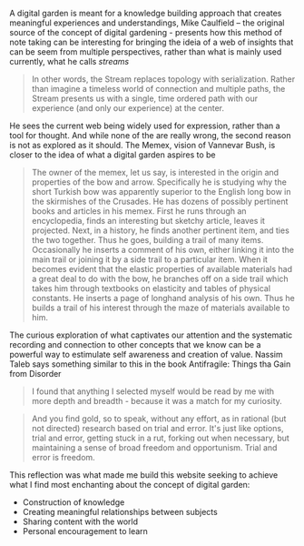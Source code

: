 A digital garden is meant for a knowledge building approach that creates meaningful experiences and understandings, Mike Caulfield – the original source of the concept of digital gardening - presents how this method of note taking can be interesting for bringing the ideia of a web of insights that can be seem from multiple perspectives, rather than what is mainly used currently, what he calls *streams*

>In other words, the Stream replaces topology with serialization. Rather than imagine a timeless world of connection and multiple paths, the Stream presents us with a single, time ordered path with our experience (and only our experience) at the center.

He sees the current web being widely used for expression, rather than a tool for thought. And while none of the are really wrong, the second reason is not as explored as it should. The Memex, vision of Vannevar Bush, is closer to the idea of what a digital garden aspires to be

>The owner of the memex, let us say, is interested in the origin and properties of the bow and arrow. Specifically he is studying why the short Turkish bow was apparently superior to the English long bow in the skirmishes of the Crusades. He has dozens of possibly pertinent books and articles in his memex. First he runs through an encyclopedia, finds an interesting but sketchy article, leaves it projected. Next, in a history, he finds another pertinent item, and ties the two together. Thus he goes, building a trail of many items. Occasionally he inserts a comment of his own, either linking it into the main trail or joining it by a side trail to a particular item. When it becomes evident that the elastic properties of available materials had a great deal to do with the bow, he branches off on a side trail which takes him through textbooks on elasticity and tables of physical constants. He inserts a page of longhand analysis of his own. Thus he builds a trail of his interest through the maze of materials available to him.

The curious exploration of what captivates our attention and the systematic recording and connection to other concepts that we know can be a powerful way to estimulate self awareness and creation of value. Nassim Taleb says something similar to this in the book Antifragile: Things tha Gain from Disorder

>I found that anything I selected myself would be read by me with more depth and breadth - because it was a match for my curiosity.

>And you find gold, so to speak, without any effort, as in rational (but not directed) research based on trial and error. It's just like options, trial and error, getting stuck in a rut, forking out when necessary, but maintaining a sense of broad freedom and opportunism. Trial and error is freedom.

This reflection was what made me build this website seeking to achieve what I find most enchanting about the concept of digital garden:
- Construction of knowledge
- Creating meaningful relationships between subjects
- Sharing content with the world
- Personal encouragement to learn
